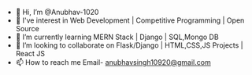 - 👋 Hi, I’m @Anubhav-1020
- 👀 I've interest in Web Development | Competitive Programming | Open Source 
- 🌱 I’m currently learning MERN Stack | Django | SQL,Mongo DB
- 💞️ I’m looking to collaborate on Flask/Django | HTML,CSS,JS Projects | React JS 
- 📫 How to reach me Email- anubhavsingh10920@gmail.com

<!---
Anubhav-1020/Anubhav-1020 is a ✨ special ✨ repository because its `README.md` (this file) appears on your GitHub profile.
You can click the Preview link to take a look at your changes.
--->
